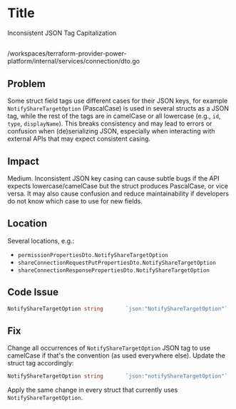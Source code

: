 # Title

Inconsistent JSON Tag Capitalization

##

/workspaces/terraform-provider-power-platform/internal/services/connection/dto.go

## Problem

Some struct field tags use different cases for their JSON keys, for example `NotifyShareTargetOption` (PascalCase) is used in several structs as a JSON tag, while the rest of the tags are in camelCase or all lowercase (e.g., `id`, `type`, `displayName`). This breaks consistency and may lead to errors or confusion when (de)serializing JSON, especially when interacting with external APIs that may expect consistent casing.

## Impact

Medium. Inconsistent JSON key casing can cause subtle bugs if the API expects lowercase/camelCase but the struct produces PascalCase, or vice versa. It may also cause confusion and reduce maintainability if developers do not know which case to use for new fields.

## Location

Several locations, e.g.:

- `permissionPropertiesDto.NotifyShareTargetOption`
- `shareConnectionRequestPutPropertiesDto.NotifyShareTargetOption`
- `shareConnectionResponsePropertiesDto.NotifyShareTargetOption`

## Code Issue

```go
NotifyShareTargetOption string       `json:"NotifyShareTargetOption"`
```

## Fix

Change all occurrences of `NotifyShareTargetOption` JSON tag to use camelCase if that's the convention (as used everywhere else). Update the struct tag accordingly:

```go
NotifyShareTargetOption string       `json:"notifyShareTargetOption"`
```

Apply the same change in every struct that currently uses `NotifyShareTargetOption`.
